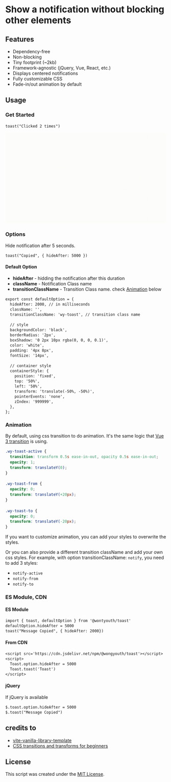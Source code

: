# Show a notification without blocking other elements

## Features

- Dependency-free
- Non-blocking
- Tiny footprint (~2kb)
- Framework-agnostic (jQuery, Vue, React, etc.)
- Displays centered notifications
- Fully customizable CSS
- Fade-in/out animation by default

## Usage

### Get Started

```
toast("Clicked 2 times")
```

![ScreenShot](https://github.com/wongyouth/toast/raw/main/docs/screenshot.gif?raw=true)

### Options

Hide notification after 5 seconds.

```
toast("Copied", { hideAfter: 5000 })
```

#### Default Option

- **hideAfter** - hidding the notification after this duration
- **className** - Notification Class name
- **transitionClassName** - Transition Class name. check [Animation](#animatin) below

```
export const defaultOption = {
  hideAfter: 2000, // in milliseconds
  className: '',
  transitionClassName: 'wy-toast', // transition class name

  // style
  backgroundColor: 'black',
  borderRadius: '2px',
  boxShadow: '0 2px 10px rgba(0, 0, 0, 0.1)',
  color: 'white',
  padding: '4px 8px',
  fontSize: '14px',

  // container style
  containerStyle: {
    position: 'fixed',
    top: '50%',
    left: '50%',
    transform: 'translate(-50%, -50%)',
    pointerEvents: 'none',
    zIndex: '999999',
  },
};
```

### Animation

By default, using css transition to do animation. It's the same logic that [Vue 3 transition][css-base-transition] is using.

```css
.wy-toast-active {
  transition: transform 0.5s ease-in-out, opacity 0.5s ease-in-out;
  opacity: 1;
  transform: translateY(0);
}

.wy-toast-from {
  opacity: 0;
  transform: translateY(+20px);
}

.wy-toast-to {
  opacity: 0;
  transform: translateY(-20px);
}
```

If you want to customize animation, you can add your styles to overwrite the styles.

Or you can also provide a different transition className and add your own css styles. For example, with option transitionClassName: `notify`, you need to add 3 styles:

- `notify-active`
- `notify-from`
- `notify-to`

### ES Module, CDN

#### ES Module

```
import { toast, defaultOption } from '@wontyouth/toast'
defaultOption.hideAfter = 5000
toast("Message Copied", { hideAfter: 2000})
```

#### From CDN

```
<script src='https://cdn.jsdelivr.net/npm/@wongyouth/toast'></script>
<script>
  Toast.option.hideAfter = 5000
  Toast.toast('Toast')
</script>
```

#### jQuery

If jQuery is available

```
$.toast.option.hideAfter = 5000
$.toast("Message Copied")
```

## credits to

- [vite-vanilla-library-template](https://github.com/hywax/vite-vanilla-library-template)
- [CSS transitions and transforms for beginners](https://thoughtbot.com/blog/transitions-and-transforms)

## License

This script was created under the [MIT License](LICENSE).

[css-base-transition]: https://vuejs.org/guide/built-ins/transition.html#css-based-transitions
